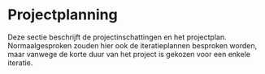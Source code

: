 # Projectplanning

Deze sectie beschrijft de projectinschattingen en het projectplan. Normaalgesproken zouden hier ook de iteratieplannen besproken worden, maar vanwege de korte duur van het project is gekozen voor een enkele iteratie.

